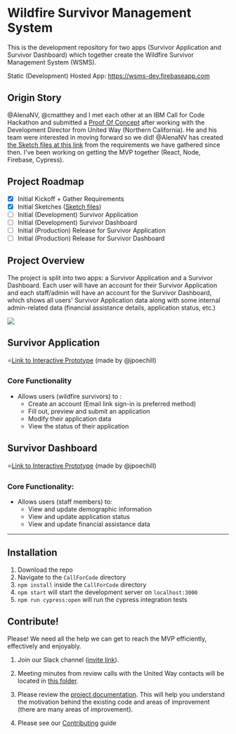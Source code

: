 # Wildfire Survivor Management System

This is the development repository for two apps (Survivor Application and Survivor Dashboard) which together create the Wildfire Survivor Management System (WSMS).

Static (Development) Hosted App: https://wsms-dev.firebaseapp.com

## Origin Story

@AlenaNV, @cmatthey and I met each other at an IBM Call for Code Hackathon and submitted a <a href="https://docs.google.com/presentation/d/1d_3tq-1y3BTtaHsHbbBHTFACioDKjJyVuCnjy360n_4/edit?usp=sharing">Proof Of Concept</a> after working with the Development Director from United Way (Northern California). He and his team were interested in moving forward so we did! @AlenaNV has created <a href="https://sketch.cloud/s/8Az7w">the Sketch files at this link</a> from the requirements we have gathered since then. I've been working on getting the MVP together (React, Node, Firebase, Cypress). 

## Project Roadmap

- [x] Initial Kickoff + Gather Requirements
- [x] Initial Sketches (<a href="https://sketch.cloud/s/8Az7w">Sketch files</a>)
- [ ] Initial (Development) Survivor Application
- [ ] Initial (Development) Survivor Dashboard
- [ ] Initial (Production) Release for Survivor Application
- [ ] Initial (Production) Release for Survivor Dashboard

## Project Overview

The project is split into two apps: a Survivor Application and a Survivor Dashboard. Each user will have an account for their Survivor Application and each staff/admin will have an account for the Survivor Dashboard, which shows all users' Survivor Application data along with some internal admin-related data (financial assistance details, application status, etc.)

<img src="./public/images/WSMS.svg" />

## Survivor Application
⭐️<a href="https://invis.io/5VTM181XKRW">Link to Interactive Prototype</a> (made by @jpoechill)

### Core Functionality

- Allows users (wildfire survivors) to :
  - Create an account (Email link sign-in is preferred method)
  - Fill out, preview and submit an application
  - Modify their application data
  - View the status of their application
  
## Survivor Dashboard
⭐️<a href="https://invis.io/CRTM199K49Y">Link to Interactive Prototype</a> (made by @jpoechill)

### Core Functionality:

- Allows users (staff members) to:
  - View and update demographic information
  - View and update application status
  - View and update financial assistance data
 <hr>
 
## Installation

1. Download the repo
2. Navigate to the `CallForCode` directory
3. `npm install` inside the `CallForCode` directory
4. `npm start` will start the development server on `localhost:3000`
5. `npm run cypress:open` will run the cypress integration tests

## Contribute!

Please! We need all the help we can get to reach the MVP efficiently, effectively and enjoyably.

1. Join our Slack channel (<a href="https://join.slack.com/t/wsms-contributors/shared_invite/enQtNzI2Mjk5MDM2Mzg0LTUyYWYwMjNiN2U3MTJlMDhhYmFlNWNlOGQ4ZWJkYWE0MTAzZjU0MjYzYzkxNWExNDMxMjViZWNhY2MxZmZkODE">invite link</a>).

2. Meeting minutes from review calls with the United Way contacts will be located in <a href="https://drive.google.com/drive/folders/10XQV-3Z71ZYGFno3BFoPAunxVdZGDOM5?usp=sharing">this folder</a>.

3. Please review the <a href="./docs">project documentation</a>. This will help you understand the motivation behind the existing code and areas of improvement (there are many areas of improvement).

4. Please see our <a href="docs/CONTRIBUTING.md">Contributing</a> guide
